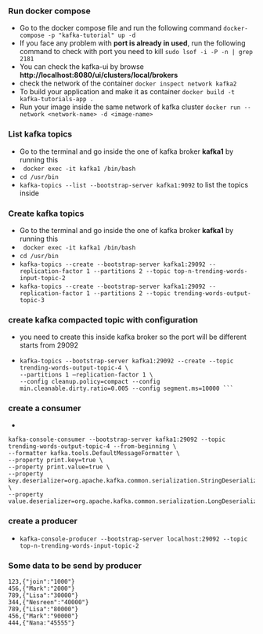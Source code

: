 
### Run docker compose
- Go to the docker compose file and run the following command ```docker-compose -p "kafka-tutorial" up -d```
- If you face any problem with **port is already in used**, run the following command to check with port you need to kill
```sudo lsof -i -P -n | grep 2181```
- You can check the kafka-ui by browse **http://localhost:8080/ui/clusters/local/brokers**
-  check the network of the container ```docker inspect network kafka2```
- To build your application and make it as container ```docker build -t kafka-tutorials-app .```
- Run your image inside the same network of kafka cluster ```docker run --network <network-name> -d <image-name>```


### List kafka topics
- Go to the terminal and go inside the one of kafka broker **kafka1** by running this 
- ``` docker exec -it kafka1 /bin/bash```
- ```cd /usr/bin```
- ```kafka-topics --list --bootstrap-server kafka1:9092``` to list the topics inside

### Create kafka topics
- Go to the terminal and go inside the one of kafka broker **kafka1** by running this
- ``` docker exec -it kafka1 /bin/bash```
- ```cd /usr/bin```
- ```kafka-topics --create --bootstrap-server kafka1:29092 --replication-factor 1 --partitions 2 --topic top-n-trending-words-input-topic-2``` 
- ```kafka-topics --create --bootstrap-server kafka1:29092 --replication-factor 1 --partitions 2 --topic trending-words-output-topic-3``` 

### create kafka compacted topic with configuration
- you need to create this inside kafka broker so the port will be different starts from 29092
- ```
  kafka-topics --bootstrap-server kafka1:29092 --create --topic trending-words-output-topic-4 \
  --partitions 1 —replication-factor 1 \
  --config cleanup.policy=compact --config min.cleanable.dirty.ratio=0.005 --config segment.ms=10000 ```
  
### create a consumer 
- 
```
kafka-console-consumer --bootstrap-server kafka1:29092 --topic trending-words-output-topic-4 --from-beginning \
--formatter kafka.tools.DefaultMessageFormatter \
--property print.key=true \
--property print.value=true \
--property key.deserializer=org.apache.kafka.common.serialization.StringDeserializer \
--property value.deserializer=org.apache.kafka.common.serialization.LongDeserializer 
```
### create a producer
- ```kafka-console-producer --bootstrap-server localhost:29092 --topic top-n-trending-words-input-topic-2```

### Some data to be send by producer
```
123,{"join":"1000"}
456,{"Mark":"2000"}
789,{"Lisa":"30000"}
344,{"Nesreen":"40000"}
789,{"Lisa":"80000"}
456,{"Mark":"90000"}
444,{"Nana:"45555"}
```
